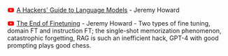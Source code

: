 ![YouTube logo](yt.png)
[A Hackers' Guide to Language Models](https://www.youtube.com/watch?v=jkrNMKz9pWU) -
Jeremy Howard

![YouTube logo](yt.png)
[The End of Finetuning](https://www.youtube.com/watch?v=5Sze3kHAZqE) - Jeremy Howard - Two types of fine tuning, domain FT and instruction FT;
the single-shot memorization phenomenon,
catastrophic forgetting,
RAG is such an inefficient hack,
GPT-4 with good prompting plays good chess.
